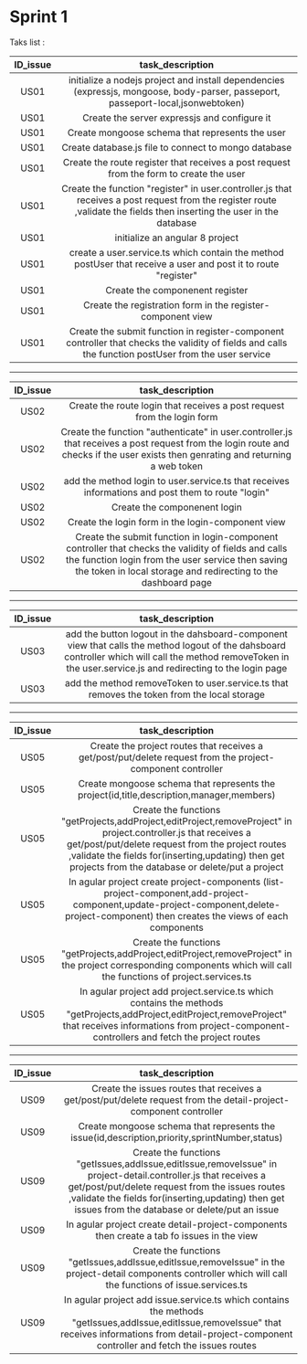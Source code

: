 # Sprint 1

Taks list :

| ID_issue | task_description |
| :-: | :-: |
| US01 | initialize a nodejs project and install dependencies (expressjs, mongoose, body-parser, passeport, passeport-local,jsonwebtoken)|
| US01 | Create the server expressjs and configure it |
| US01 | Create mongoose schema that represents the user  |
| US01 | Create database.js file to connect to mongo database  |
| US01 | Create the route register that receives a post request from the form to create the user |
| US01 | Create the function "register" in user.controller.js that receives a post request from the register route ,validate the fields then inserting the user in the database |
| US01 | initialize an angular 8 project |
| US01 | create a user.service.ts which contain the method postUser that receive a user and post it to route "register" |
| US01 | Create the componenent register |
| US01 | Create the registration form in the register-component view |
| US01 | Create the submit function in register-component controller that checks the validity of fields and calls the function postUser from the user service |

----------------------------------------------------------------------------------------------------------------------

| ID_issue | task_description |
| :-: | :-: |
| US02 | Create the route login that receives a post request from the login form |
| US02 | Create the function "authenticate" in user.controller.js that receives a post request from the login route and checks if the user exists then genrating and returning a web token |
| US02 | add the method login to user.service.ts that receives informations and post them to route "login" |
| US02 | Create the componenent login |
| US02 | Create the login form in the login-component view |
| US02 | Create the submit function in login-component controller that checks the validity of fields and calls the function login from the user service then saving the token in local storage and redirecting to the dashboard page |

----------------------------------------------------------------------------------------------------------------------

| ID_issue | task_description |
| :-: | :-: |
| US03 | add the button logout in the dahsboard-component view that calls the method logout of the dahsboard controller which will call the method removeToken in the user.service.js and redirecting to the login page |
| US03 | add the method removeToken to user.service.ts that removes the token from the local storage |

----------------------------------------------------------------------------------------------------------------------

| ID_issue | task_description |
| :-: | :-: |
| US05 | Create the project routes that receives a get/post/put/delete request from the project-component controller|
| US05 | Create mongoose schema that represents the project(id,title,description,manager,members) |
| US05 | Create the functions "getProjects,addProject,editProject,removeProject" in project.controller.js that receives a get/post/put/delete request from the project routes ,validate the fields for(inserting,updating) then get projects from the database or delete/put a project|
| US05 | In agular project create project-components (list-project-component,add-project-component,update-project-component,delete-project-component) then creates the views of each components
| US05 | Create the functions "getProjects,addProject,editProject,removeProject" in the project corresponding components which will call the functions of project.services.ts
| US05 | In agular project add project.service.ts which contains the methods "getProjects,addProject,editProject,removeProject" that receives informations from project-component-controllers and fetch the project routes |


----------------------------------------------------------------------------------------------------------------------

| ID_issue | task_description |
| :-: | :-: |
| US09 | Create the issues routes that receives a get/post/put/delete request from the detail-project-component controller|
| US09 | Create mongoose schema that represents the issue(id,description,priority,sprintNumber,status) |
| US09 | Create the functions "getIssues,addIssue,editIssue,removeIssue" in project-detail.controller.js that receives a get/post/put/delete request from the issues routes ,validate the fields for(inserting,updating) then get issues from the database or delete/put an issue|
| US09 | In agular project create detail-project-components then create a tab fo issues in the view
| US09 | Create the functions "getIssues,addIssue,editIssue,removeIssue" in the project-detail components controller which will call the functions of issue.services.ts
| US09 | In agular project add issue.service.ts which contains the methods "getIssues,addIssue,editIssue,removeIssue" that receives informations from detail-project-component controller and fetch the issues routes |





